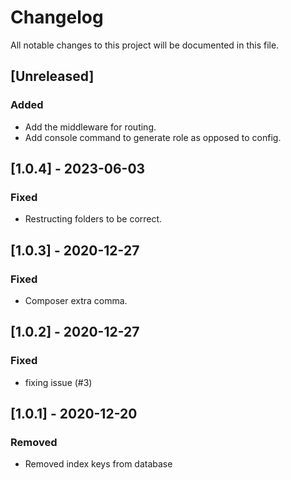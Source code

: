 # Changelog

All notable changes to this project will be documented in this file.

## [Unreleased]

### Added

- Add the middleware for routing.
- Add console command to generate role as opposed to config.

## [1.0.4] - 2023-06-03

### Fixed

- Restructing folders to be correct.

## [1.0.3] - 2020-12-27

### Fixed

- Composer extra comma.

## [1.0.2] - 2020-12-27

### Fixed

- fixing issue (#3)

## [1.0.1] - 2020-12-20

### Removed

- Removed index keys from database
